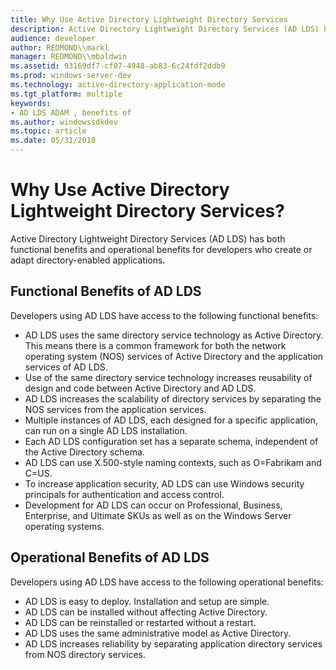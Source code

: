 ```yaml
---
title: Why Use Active Directory Lightweight Directory Services
description: Active Directory Lightweight Directory Services (AD LDS) has both functional benefits and operational benefits for developers who create or adapt directory-enabled applications.
audience: developer
author: REDMOND\\markl
manager: REDMOND\\mbaldwin
ms.assetid: 93169df7-cf07-4948-ab83-6c24fdf2ddb9
ms.prod: windows-server-dev
ms.technology: active-directory-application-mode
ms.tgt_platform: multiple
keywords:
- AD LDS ADAM , benefits of
ms.author: windowssdkdev
ms.topic: article
ms.date: 05/31/2018
---
```


# Why Use Active Directory Lightweight Directory Services?

Active Directory Lightweight Directory Services (AD LDS) has both functional benefits and operational benefits for developers who create or adapt directory-enabled applications.

## Functional Benefits of AD LDS

Developers using AD LDS have access to the following functional benefits:

-   AD LDS uses the same directory service technology as Active Directory. This means there is a common framework for both the network operating system (NOS) services of Active Directory and the application services of AD LDS.
-   Use of the same directory service technology increases reusability of design and code between Active Directory and AD LDS.
-   AD LDS increases the scalability of directory services by separating the NOS services from the application services.
-   Multiple instances of AD LDS, each designed for a specific application, can run on a single AD LDS installation.
-   Each AD LDS configuration set has a separate schema, independent of the Active Directory schema.
-   AD LDS can use X.500-style naming contexts, such as O=Fabrikam and C=US.
-   To increase application security, AD LDS can use Windows security principals for authentication and access control.
-   Development for AD LDS can occur on Professional, Business, Enterprise, and Ultimate SKUs as well as on the Windows Server operating systems.

## Operational Benefits of AD LDS

Developers using AD LDS have access to the following operational benefits:

-   AD LDS is easy to deploy. Installation and setup are simple.
-   AD LDS can be installed without affecting Active Directory.
-   AD LDS can be reinstalled or restarted without a restart.
-   AD LDS uses the same administrative model as Active Directory.
-   AD LDS increases reliability by separating application directory services from NOS directory services.

 

 




